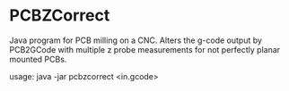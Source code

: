 PCBZCorrect
===========

Java program for PCB milling on a CNC.
Alters the g-code output by PCB2GCode with multiple z probe measurements for not perfectly planar mounted PCBs.

usage: java -jar pcbzcorrect <in.gcode>